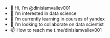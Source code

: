 - 👋 Hi, I’m @dinislamvaliev001
- 👀 I’m interested in data science
- 🌱 I’m currently learning in courses of yandex
- 💞️ I’m looking to collaborate on data scientist
- 📫 How to reach me t.me/dinislamvaliev001
